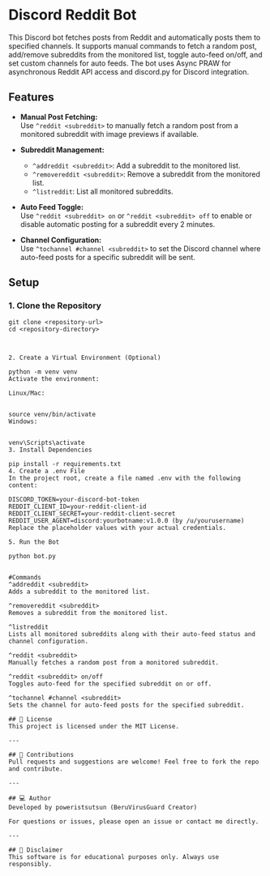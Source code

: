 # Discord Reddit Bot

This Discord bot fetches posts from Reddit and automatically posts them to specified channels. It supports manual commands to fetch a random post, add/remove subreddits from the monitored list, toggle auto-feed on/off, and set custom channels for auto feeds. The bot uses Async PRAW for asynchronous Reddit API access and discord.py for Discord integration.

## Features

- **Manual Post Fetching:**  
  Use `^reddit <subreddit>` to manually fetch a random post from a monitored subreddit with image previews if available.

- **Subreddit Management:**  
  - `^addreddit <subreddit>`: Add a subreddit to the monitored list.  
  - `^removereddit <subreddit>`: Remove a subreddit from the monitored list.  
  - `^listreddit`: List all monitored subreddits.

- **Auto Feed Toggle:**  
  Use `^reddit <subreddit> on` or `^reddit <subreddit> off` to enable or disable automatic posting for a subreddit every 2 minutes.

- **Channel Configuration:**  
  Use `^tochannel #channel <subreddit>` to set the Discord channel where auto-feed posts for a specific subreddit will be sent.

## Setup

### 1. Clone the Repository

```
git clone <repository-url>
cd <repository-directory>



2. Create a Virtual Environment (Optional)

python -m venv venv
Activate the environment:

Linux/Mac:


source venv/bin/activate
Windows:


venv\Scripts\activate
3. Install Dependencies

pip install -r requirements.txt
4. Create a .env File
In the project root, create a file named .env with the following content:

DISCORD_TOKEN=your-discord-bot-token
REDDIT_CLIENT_ID=your-reddit-client-id
REDDIT_CLIENT_SECRET=your-reddit-client-secret
REDDIT_USER_AGENT=discord:yourbotname:v1.0.0 (by /u/yourusername)
Replace the placeholder values with your actual credentials.

5. Run the Bot

python bot.py


#Commands
^addreddit <subreddit>
Adds a subreddit to the monitored list.

^removereddit <subreddit>
Removes a subreddit from the monitored list.

^listreddit
Lists all monitored subreddits along with their auto-feed status and channel configuration.

^reddit <subreddit>
Manually fetches a random post from a monitored subreddit.

^reddit <subreddit> on/off
Toggles auto-feed for the specified subreddit on or off.

^tochannel #channel <subreddit>
Sets the channel for auto-feed posts for the specified subreddit.

## 📄 License
This project is licensed under the MIT License.

---

## 🤝 Contributions
Pull requests and suggestions are welcome! Feel free to fork the repo and contribute.

---

## 💻 Author
Developed by poweristsutsun (BeruVirusGuard Creator)

For questions or issues, please open an issue or contact me directly.

---

## 🔔 Disclaimer
This software is for educational purposes only. Always use responsibly.
